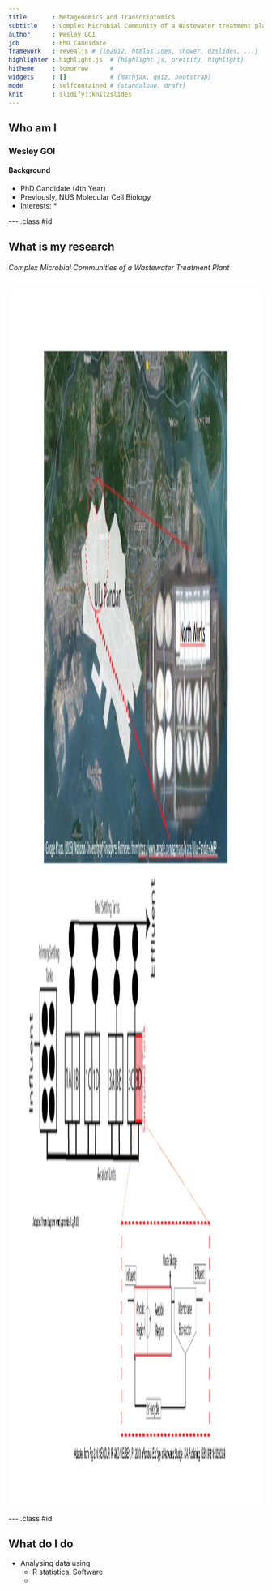```yaml
---
title       : Metagenomics and Transcriptomics
subtitle    : Complex Microbial Community of a Wastewater treatment plant
author      : Wesley GOI
job         : PhD Candidate
framework   : revealjs # {io2012, html5slides, shower, dzslides, ...}
highlighter : highlight.js  # {highlight.js, prettify, highlight}
hitheme     : tomorrow      # 
widgets     : []            # {mathjax, quiz, bootstrap}
mode        : selfcontained # {standalone, draft}
knit        : slidify::knit2slides
---
```



## Who am I

### Wesley GOI

#### Background

* PhD Candidate (4th Year)
* Previously, NUS Molecular Cell Biology
* Interests:
  * 

--- .class #id 

## What is my research

###### Complex Microbial Communities of a Wastewater Treatment Plant

<img src="assets/img/uluPandan.png" style="height:60vh">

--- .class #id 

## What do I do

* Analysing data using
    * R statistical Software
    * 

